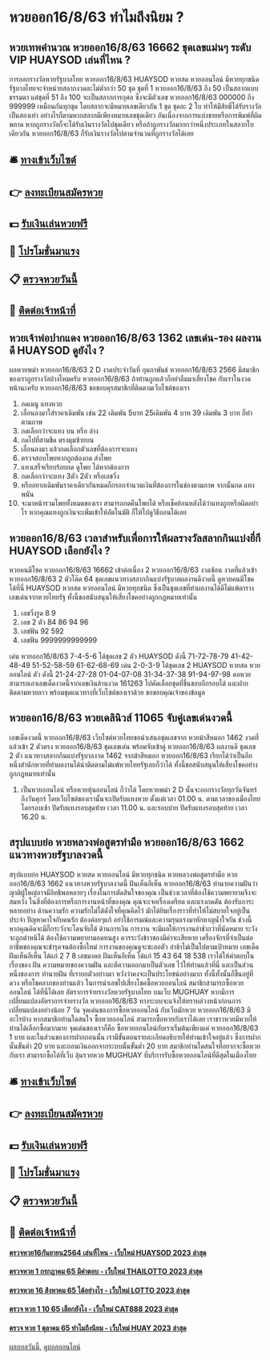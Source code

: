 # หวยออก16/8/63 ทำไมถึงนิยม ?
## หวยเทพคำนวณ หวยออก16/8/63 16662 ชุดเลขแม่นๆ ระดับ VIP HUAYSOD เล่นที่ไหน ?
การออกรางวัลหวยรัฐบาลไทย หวยออก16/8/63 HUAYSOD หวยสด หวยออนไลน์ มีหวยทุกชนิด รัฐบาลไทยจะจำหน่ายสลากงวดละไม่ต่ำกว่า 50 ชุด ชุดที่ 1 หวยออก16/8/63 ถึง 50 เป็นสลากแบบธรรมดา แต่ชุดที่ 51 ถึง 100 จะเป็นสลากการกุศล ซึ่งจะมีตัวเลข หวยออก16/8/63 000000 ถึง 999999 เหมือนกันทุกชุด โดยสลากจะมีหมายเลขเดียวกัน 1 ชุด ชุดละ 2 ใบ ทำให้มีสิทธิ์ได้รับรางวัลเป็นสองเท่า อย่างไรก็ตามหากสลากมีเพียงหมายเลขชุดเดียว อันเนื่องจากการแบ่งขายหรือการพิมพ์ที่ผิดพลาด หากถูกรางวัลก็จะได้รับเงินรางวัลไปชุดเดียว หรือถ้าถูกรางวัลมากกว่าหนึ่งประเภทในสลากใบเดียวกัน หวยออก16/8/63 ก็รับเงินรางวัลไปตามจำนวนที่ถูกรางวัลได้เลย

## 🛎 [ทางเข้าเว็บไซต์](https://bit.ly/3BG5bNw)
## 👉 [ลงทะเบียนสมัครหวย](https://bit.ly/3BG5bNw)
## 💵 [รับเงินเล่นหวยฟรี](https://bit.ly/3C3mvgS)
## 👑 [โปรโมชั่นมาแรง](https://bit.ly/3C3mvgS)
## 📋 [ตรวจหวยวันนี้](https://bit.ly/3C3mvgS)
## 📱 [ติดต่อเจ้าหน้าที่](https://bit.ly/3C3mvgS)

## หวยเจ้าพ่อปากแดง หวยออก16/8/63 1362 เลขเด่น-รอง ผลงานดี HUAYSOD ดูยังไง ?
ผลหวยพม่า หวยออก16/8/63 2 D งวดประจำวันที่ กุมภาพันธ์ หวยออก16/8/63 2566
มีสมาชิกของเราถูกรางวัลบ้างไหมครับ หวยออก16/8/63 ถ้าท่านถูกแล้วก็อย่าลืมมาเสี่ยงโชค กับเราในงวดหน้านะครับ หวยออก16/8/63 ขอขอบคุรสมาชิกที่ติดตามเว็บไซต์ของเรา
1. กดเมนู แทงหวย
2. เลื่อนลงมาใส่ราคาเดิมพัน เช่น 22 เดิมพัน 5บาท 25เดิมพัน 4 บาท 39 เดิมพัน 3 บาท ก็ทำตามภาพ
3. กดเลือกว่าจะแทง บน หรือ ล่าง
4. กดไปที่สามขีด ตรงมุมซ้ายบน
5. เลื่อนลงมา แล้วกดเลือกตัวเลขที่ต้องการจะแทง
6. ตรวจสอบโพยหากถูกต้องกด ส่งโพย
7. แทงเสร็จเรียบร้อยกด ดูโพย ได้หากต้องการ
8. กดเลือกว่าจะแทง 3ตัว 2ตัว หรือเลขวิ่ง
9. หรืออยากเดิมพันราคาเดียวกันหมดก็กรอกจำนวนเงินที่ต้องการในช่องตามภาพ จากนั้นกด แทงพนัน
10. จะมาหน้ารวมโพยทั้งหมดของเรา สามารถกดคืนโพยได้ หรือเช็คย้อนหลังได้ว่าแทงถูกหรือผิดอย่าไร หากคุณแทงถูกเงินจะเพิ่มเข้าให้อัตโนมัติ ก็ให้ไปดูวิธีถอนได้เลย

## หวยออก16/8/63 เวลาสำหรับเพื่อการให้ผลรางวัลสลากกินแบ่งยี่กี HUAYSOD เลือกยังไง ?
หวยคนมีโชค หวยออก16/8/63 16662 เข้าต่อเนื่อง 2 หวยออก16/8/63 งวดซ้อน งวดที่แล้วเข้า หวยออก16/8/63 2 ตัวโต๊ด 64 ชุดเลขแนวทางสลากกินแบ่งรัฐบาลผลงานดีงวดนี้ ดูหวยคนมีโชคได้ที่นี่ HUAYSOD หวยสด หวยออนไลน์ มีหวยทุกชนิด ซึ่งเป็นชุดเลขที่ทำผลงานได้ดีไม่แพ้ตารางเลขเด่นจากหวยไทยรัฐ ทั้งนี้ขอสนับสนุนให้เสี่ยงโชคอย่างถูกกฎหมายเท่านั้น
1. เลขวิ่งรูด 8 9
2. เลข 2 ตัว 84 86 94 96
3. เลขฟัน 92 592
4. เลขฟัน 9999999999999

เด่น หวยออก16/8/63 7-4-5-6 ได้ชุดเลข 2 ตัว HUAYSOD ดังนี้
71-72-78-79
41-42-48-49
51-52-58-59
61-62-68-69
เด่น 2-0-3-9 ได้ชุดเลข 2 HUAYSOD หวยสด หวยออนไลน์ ตัว ดังนี้
21-24-27-28
01-04-07-08
31-34-37-38
91-94-97-98
คอหวยสามารถเอาเลขเด็ดงวดนี้จากเลขเงินล้านงวด 161263 ไปคัดเลือกชุดที่ชื่นชอบอีกรอบได้ และฝากติดตามหวยลาว พร้อมชุดแนวทางที่เว็บไซต์ของเราด้วย
ขอขอบคุณเจ้าของข้อมูล

## หวยออก16/8/63 หวยเดลินิวส์ 11065 จับคู่เลขเด่นงวดนี้
เลขเด็ดงวดนี้ หวยออก16/8/63 เว็บไซต์หวยไทยขอนำเสนอชุดเลขจาก หวยม้าสีหมอก 1462 งวดที่แล้วเข้า 2 ตัวตรง หวยออก16/8/63 ชุดเลขเด่น พร้อมจับเข้าคู่ หวยออก16/8/63 ผลงานดี ชุดเลข 2 ตัว แนวทางสลากกินแบ่งรัฐบาลงวด 1462 จากม้าสีหมอก หวยออก16/8/63 เรียกได้ว่าเป็นอีกหนึ่งสำนักหวยที่ทำผลงานได้น่าติดตามไม่แพ้หวยไทยรัฐเลยก็ว่าได้ ทั้งนี้ขอสนับสนุนให้เสี่ยงโชคอย่างถูกกฎหมายเท่านั้น
1. เป็นหวยออนไลน์ หรือหวยหุ้นออนไลน์ ก็ว่าได้ โดยหวยพม่า 2 D นั้นจะออกรางวัลทุกวันจันทร์ ถึงวันศุกร์ โดยเว็บไซต์ของเรานั้นจะเปิดรับแทงหวย ตั้งแต่เวลา 01.00 น. ตามเวลาของเมืองไทย โดยรอบเช้า ปิดรับแทงรอบสุดท้าย เวลา 11.00 น. และรอบบ่าย ปิดรับแทงรอบสุดท้าย เวลา 16.20 น.

## สรุปแบบย่อ หวยหลวงพ่อสูตรทำมือ หวยออก16/8/63 1662 แนวทางหวยรัฐบาลงวดนี้
สรุปแบบย่อ HUAYSOD หวยสด หวยออนไลน์ มีหวยทุกชนิด หวยหลวงพ่อสูตรทำมือ หวยออก16/8/63 1662 แนวทางหวยรัฐบาลงวดนี้ ฝันเห็นอีเห็น หวยออก16/8/63 ทำนายความฝันว่า ญาติผู้ใหญ่อาจมีอิทธิพลหลายๆ เรื่องในการตัดสินใจของคุณ เป็นช่วงเวลาที่ต้องใช้ความพยายามจึงจะสมหวัง ในสิ่งที่ต้องการหรือการงานหน้าที่ของคุณ คุณจะเจอเรื่องเครียด และแรงกดดัน ต้องรับภาระหลายอย่าง
ด้านความรัก ความรักไม่ได้ดังใจที่คุณคิดไว้ มักได้ยินเรื่องราวที่ทำให้ไม่สบายใจอยู่เป็นประจำ ปัญหาคาใจกับคนรัก ต้องค่อยๆแก้ อย่าใช้อารมณ์และความรุนแรงมาหักหาญน้ำใจกัน ช่วงนี้หากคุณคิดจะมีกิ๊กระวังจะโดนจับได้
ด้านการเงิน การงาน จะมีผลให้การงานล่าช้ากว่าที่นัดหมาย ระวังจะถูกตำหนิได้ ต้องใช้ความพยายามอดทนสูง ควรระวังข้าวของมีค่าจะเสียหาย เครื่องจักรที่จำเป็นต่ออาชีพของคุณจะชำรุดจนต้องซื้อใหม่ การงานของคุณดูจะชะลอตัว ล่าช้าไม่เป็นไปตามเป้าหมาย
เลขเด็ด ฝันเห็นอีเห็น ได้แก่ 2 7 8
เลขมงคล ฝันเห็นอีเห็น ได้แก่ 15 43 64 18 538
เราได้ให้คำตอบในเรื่องของ ฝัน ความหมายของความฝัน และตีความออกมาเป็นตัวเลข ไว้ให้ท่านแล้วที่นี่ และเป็นส่วนหนึ่งของการ ทำนายฝัน ที่เรายกตัวอย่างมา หวังว่าคงจะเป็นประโยชน์อย่างมาก ทั้งนี้ทั้งนั้นก็ขึ้นอยู่ที่ดวง หรือโชคลาภของท่านแล้ว ในการนำเลขไปเสี่ยงโชคซื้อหวยออนไลน์
สมาชิกสามารถซื้อหวยออนไลน์ ได้ที่นี่ได้เลย
อัตราการจ่ายรางวัลหวยรัฐบาลไทย บนเว็บ MUGHUAY
หากมีการเปลี่ยนแปลงอัตราการจ่ายรางวัล หวยออก16/8/63 ทางระบบจะแจ้งให้ทราบล่วงหน้าก่อนการเปลี่ยนแปลงอย่างน้อย 7 วัน
จุดเด่นของการซื้อหวยออนไลน์ กับเว็บมักหวย หวยออก16/8/63 มีอะไรบ้าง
หากสมาชิกท่านใดสนใจ ซื้อหวยออนไลน์ สามารถซื้อหวยกับเราได้เลย เราชาวหวยมีหวยให้ท่านได้เลือกซื้อมากมาย จุดเด่นของเราก็คือ ซื้อหวยออนไลน์กับเราเริ่มต้นเพียงแค่ หวยออก16/8/63 1 บาท และในส่วนของการฝากถอนนั้น เรามีขั้นตอนรายละเอียดอธิบายให้ท่านเข้าใจอยู่แล้ว ซึ่งการฝากนั้นขั้นต่ำ 20 บาท และถอนเงินออกจากระบบนั้นขั้นต่ำ 20 บาท สมาชิกท่านใดสนใจที่อยากจะซื้อหวยกับเรา สามารถซื้อได้ที่เว็บ ลุ้นรวยหวย MUGHUAY ที่บริการรับซื้อหวยออนไลน์ที่ดีสุดในเมืองไทย

## 🛎 [ทางเข้าเว็บไซต์](https://bit.ly/3BG5bNw)
## 👉 [ลงทะเบียนสมัครหวย](https://bit.ly/3BG5bNw)
## 💵 [รับเงินเล่นหวยฟรี](https://bit.ly/3C3mvgS)
## 👑 [โปรโมชั่นมาแรง](https://bit.ly/3C3mvgS)
## 📋 [ตรวจหวยวันนี้](https://bit.ly/3C3mvgS)
## 📱 [ติดต่อเจ้าหน้าที่](https://bit.ly/3C3mvgS)

#### [ตรวจหวย16กันยายน2564 เล่นที่ไหน - เว็บใหม่ HUAYSOD 2023 ล่าสุด](https://atom.io/themes/ตรวจหวย16กันยายน2564%20เล่นที่ไหน%20-%20เว็บใหม่%20huaysod%202023%20ล่าสุด)
#### [ตรวจหวย 1 กรกฎาคม 65 มีคำตอบ - เว็บใหม่ THAILOTTO 2023 ล่าสุด](https://atom.io/themes/ตรวจหวย%201%20กรกฎาคม%2065%20มีคำตอบ%20-%20เว็บใหม่%20thailotto%202023%20ล่าสุด)
#### [ตรวจหวย 16 สิงหาคม 65 ได้อย่างไร - เว็บใหม่ LOTTO 2023 ล่าสุด](https://atom.io/themes/ตรวจหวย%2016%20สิงหาคม%2065%20ได้อย่างไร%20-%20เว็บใหม่%20lotto%202023%20ล่าสุด)
#### [ตรวจ หวย 1 10 65 เลือกยังไง - เว็บใหม่ CAT888 2023 ล่าสุด](https://atom.io/themes/ตรวจ%20หวย%201%2010%2065%20เลือกยังไง%20-%20เว็บใหม่%20cat888%202023%20ล่าสุด)
#### [ตรวจ หวย 1 ตุลาคม 65 ทำไมถึงนิยม - เว็บใหม่ HUAY 2023 ล่าสุด](https://atom.io/themes/ตรวจ%20หวย%201%20ตุลาคม%2065%20ทำไมถึงนิยม%20-%20เว็บใหม่%20huay%202023%20ล่าสุด)

[ผลบอลวันนี้](https://siamsport.tv "ผลบอลวันนี้"), [ดูบอลออนไลน์](https://siamsport.tv/ดูบอลสด "ดูบอลออนไลน์")